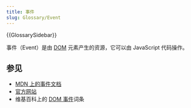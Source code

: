 ```yaml
---
title: 事件
slug: Glossary/Event
---
```


{{GlossarySidebar}}

事件（Event）是由 [DOM](/zh-CN/docs/Glossary/DOM) 元素产生的资源，它可以由 JavaScript 代码操作。

## 参见

- [MDN 上的事件文档](/zh-CN/docs/Web/API/Event)
- [官方网站](https://www.w3.org/TR/DOM-Level-2-Events/events.html)
- 维基百科上的 [DOM 事件](https://en.wikipedia.org/wiki/DOM_Events)词条
